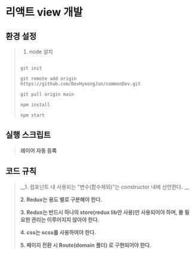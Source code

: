 # 리액트 view 개발

## 환경 설정
>  1. node 설치
>  
>  ```
>  
>  git init
>  
>  git remote add origin https://github.com/DevHyeongJun/commonDev.git
>  
>  git pull origin main
>  
>  npm install
>  
>  npm start
>  
>  ```  
> 

## 실행 스크립트
> __레이어 자동 등록__

## 코드 규칙

> __1. 컴포넌트 내 사용되는 "변수(함수제외)"는 constructor 내에 선언한다. __
> 
> __2. Redux는 용도 별로 구분해야 한다.__
> 
> __3. Redux는 반드시 하나의 store(redux lib만 사용)만 사용되어야 하며, 불 필요한 관리는 이루어지지 않아야 한다.__
> 
> __4. css는 scss를 사용하여야 한다.__
> 
> __5. 페이지 전환 시 Route(domain 폴더) 로 구현되어야 한다.__
